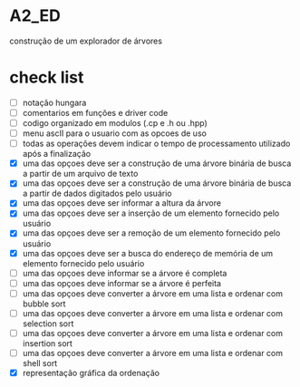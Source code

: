 # A2_ED
construção de um explorador de árvores

# check list
- [ ] notação hungara
- [ ] comentarios em funções e driver code
- [ ] codigo organizado em modulos (.cp e .h ou .hpp)
- [ ] menu ascII para o usuario com as opcoes de uso
- [ ] todas as operações devem indicar o tempo de processamento utilizado após a finalização
- [x] uma das opçoes deve ser a construção de uma árvore binária de busca a partir de um arquivo de texto
- [x] uma das opçoes deve ser a construção de uma árvore binária de busca a partir de dados digitados pelo usuário
- [x] uma das opçoes deve ser informar a altura da árvore
- [x] uma das opçoes deve ser a inserção de um elemento fornecido pelo usuário
- [x] uma das opçoes deve ser a remoção de um elemento fornecido pelo usuário
- [x] uma das opçoes deve ser a busca do endereço de memória de um elemento fornecido pelo usuário
- [ ] uma das opçoes deve informar se a árvore é completa
- [ ] uma das opçoes deve informar se a árvore é perfeita
- [ ] uma das opçoes deve converter a árvore em uma lista e ordenar com bubble sort
- [ ] uma das opçoes deve converter a árvore em uma lista e ordenar com selection sort
- [ ] uma das opçoes deve converter a árvore em uma lista e ordenar com insertion sort
- [ ] uma das opçoes deve converter a árvore em uma lista e ordenar com shell sort
- [x] representação gráfica da ordenação

